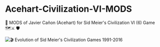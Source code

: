 # Acehart-Civilization-VI-MODS
🎲 MODS of Javier Cañon (Acehart) for Sid Meier's Civilization VI (6) Game 🗺⚔️ 🛡

![🎬 Evolution of Sid Meier's Civilization Games 1991-2016](https://www.youtube.com/watch?v=iG1_p0sYHxo)
